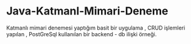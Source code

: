 # Java-Katmanl-Mimari-Deneme

Katmanlı mimari denemesi yaptığım basit bir uygulama , CRUD işlemleri yapılan , PostGreSql kullanılan bir backend - db ilişki örneği.
